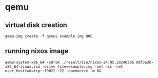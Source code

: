 # qemu

## virtual disk creation

```fish
qemu-img create -f qcow2 example.img 80G
```

## running nixos image
```fish
qemu-system-x86_64 -cdrom ./result/iso/nixos-24.05.20240306.9df3e30-x86_64-linux.iso -drive file=example.img -net nic -net user,hostfwd=tcp::10022-:22 -daemonize -m 8G
```
